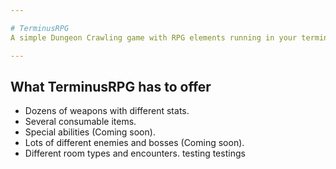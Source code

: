 ```yaml
---

# TerminusRPG
A simple Dungeon Crawling game with RPG elements running in your terminal.

---
```


## What TerminusRPG has to offer
  - Dozens of weapons with different stats.
  - Several consumable items.
  - Special abilities (Coming soon).
  - Lots of different enemies and bosses (Coming soon).
  - Different room types and encounters.
testing testings